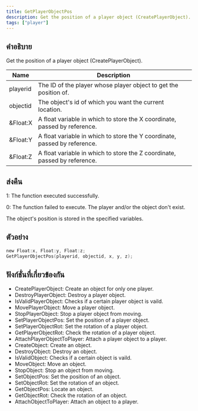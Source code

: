 ```yaml
---
title: GetPlayerObjectPos
description: Get the position of a player object (CreatePlayerObject).
tags: ["player"]
---
```


## คำอธิบาย

Get the position of a player object (CreatePlayerObject).

| Name     | Description                                                               |
| -------- | ------------------------------------------------------------------------- |
| playerid | The ID of the player whose player object to get the position of.          |
| objectid | The object's id of which you want the current location.                   |
| &Float:X | A float variable in which to store the X coordinate, passed by reference. |
| &Float:Y | A float variable in which to store the Y coordinate, passed by reference. |
| &Float:Z | A float variable in which to store the Z coordinate, passed by reference. |

## ส่งคืน

1: The function executed successfully.

0: The function failed to execute. The player and/or the object don't exist.

The object's position is stored in the specified variables.

## ตัวอย่าง

```c
new Float:x, Float:y, Float:z;
GetPlayerObjectPos(playerid, objectid, x, y, z);
```

## ฟังก์ชั่นที่เกี่ยวข้องกัน

- CreatePlayerObject: Create an object for only one player.
- DestroyPlayerObject: Destroy a player object.
- IsValidPlayerObject: Checks if a certain player object is vaild.
- MovePlayerObject: Move a player object.
- StopPlayerObject: Stop a player object from moving.
- SetPlayerObjectPos: Set the position of a player object.
- SetPlayerObjectRot: Set the rotation of a player object.
- GetPlayerObjectRot: Check the rotation of a player object.
- AttachPlayerObjectToPlayer: Attach a player object to a player.
- CreateObject: Create an object.
- DestroyObject: Destroy an object.
- IsValidObject: Checks if a certain object is vaild.
- MoveObject: Move an object.
- StopObject: Stop an object from moving.
- SetObjectPos: Set the position of an object.
- SetObjectRot: Set the rotation of an object.
- GetObjectPos: Locate an object.
- GetObjectRot: Check the rotation of an object.
- AttachObjectToPlayer: Attach an object to a player.
